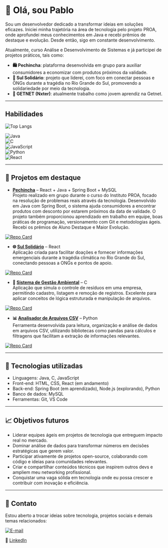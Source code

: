 # 👋 Olá, sou Pablo

Sou um desenvolvedor dedicado a transformar ideias em soluções eficazes. Iniciei minha trajetória na área de tecnologia pelo projeto PROA, onde aprofundei meus conhecimentos em Java e recebi prêmios de destaque e evolução. Desde então, sigo em constante desenvolvimento.

Atualmente, curso Análise e Desenvolvimento de Sistemas e já participei de projetos práticos, tais como:

- **🛍️ Pechincha**: plataforma desenvolvida em grupo para auxiliar consumidores a economizar com produtos próximos da validade.  
- **💙 Sul Solidário**: projeto que liderei, com foco em conectar pessoas e ONGs durante a tragédia no Rio Grande do Sul, promovendo a solidariedade por meio da tecnologia.  
- **🚀 GETNET (Nxter)**: atualmente trabalho como jovem aprendiz na Getnet.

---

## Habilidades

![Top Langs](https://github-readme-stats-git-masterrstaa-rickstaa.vercel.app/api/top-langs/?username=PabloSantosdve&bg_color=000000&border_color=30A3DC&title_color=E94D5F&text_color=FFFFFF)

![Java](https://img.shields.io/badge/Java-ED8B00?style=flat&logo=java&logoColor=white)  
![C](https://img.shields.io/badge/C-00599C?style=flat&logo=c&logoColor=white)  
![JavaScript](https://img.shields.io/badge/JavaScript-F7DF1E?style=flat&logo=javascript&logoColor=black)  
![Python](https://img.shields.io/badge/Python-3776AB?style=flat&logo=python&logoColor=white)  
![React](https://img.shields.io/badge/React-61DAFB?style=flat&logo=react&logoColor=black)

---

## 💼 Projetos em destaque

- **[Pechincha](https://github.com/PabloSantosdve/PechinchaFrontEnd)** – React + Java + Spring Boot + MySQL  
Projeto realizado em grupo durante o curso do Instituto PROA, focado na resolução de problemas reais através da tecnologia. Desenvolvido em Java com Spring Boot, o sistema ajuda consumidores a encontrar produtos com desconto por estarem próximos da data de validade. O projeto também proporcionou aprendizado em trabalho em equipe, boas práticas de programação, versionamento com Git e metodologias ágeis. Recebi os prêmios de Aluno Destaque e Maior Evolução.

[![Repo Card](https://github-readme-stats.vercel.app/api/pin/?username=PabloSantosdve&repo=PechinchaFrontEnd&bg_color=000000&border_color=30A3DC&show_icons=true&icon_color=30A3DC&title_color=E94D5F&text_color=FFFFFF)](https://github.com/PabloSantosdve/PechinchaFrontEnd)

- **🌐 [Sul Solidário](https://github.com/PabloSantosdve/SulSolidario)** – React  
Aplicação criada para facilitar doações e fornecer informações emergenciais durante a tragédia climática no Rio Grande do Sul, conectando pessoas a ONGs e pontos de apoio.

[![Repo Card](https://github-readme-stats.vercel.app/api/pin/?username=PabloSantosdve&repo=SulSolidario&bg_color=000000&border_color=30A3DC&show_icons=true&icon_color=30A3DC&title_color=E94D5F&text_color=FFFFFF)](https://github.com/PabloSantosdve/SulSolidario)

- **🌱 [Sistema de Gestão Ambiental](https://github.com/PabloSantosdve/Sistema-de-gestao-ambiental)** – C  
Aplicação que simula o controle de resíduos em uma empresa, permitindo cadastro, listagem e remoção de registros. Excelente para aplicar conceitos de lógica estruturada e manipulação de arquivos.

[![Repo Card](https://github-readme-stats.vercel.app/api/pin/?username=PabloSantosdve&repo=Sistema-de-gestao-ambiental&bg_color=000000&border_color=30A3DC&show_icons=true&icon_color=30A3DC&title_color=E94D5F&text_color=FFFFFF)](https://github.com/PabloSantosdve/Sistema-de-gestao-ambiental)

- **📊 [Analisador de Arquivos CSV](https://github.com/PabloSantosdve/Analise_arquivos_CSV)** – Python  
Ferramenta desenvolvida para leitura, organização e análise de dados em arquivos CSV, utilizando bibliotecas como pandas para cálculos e filtragens que facilitam a extração de informações relevantes.

[![Repo Card](https://github-readme-stats.vercel.app/api/pin/?username=PabloSantosdve&repo=Analise_arquivos_CSV&bg_color=000000&border_color=30A3DC&show_icons=true&icon_color=30A3DC&title_color=E94D5F&text_color=FFFFFF)](https://github.com/PabloSantosdve/Analise_arquivos_CSV)

---

## 🧠 Tecnologias utilizadas

- Linguagens: Java, C, JavaScript  
- Front-end: HTML, CSS, React (em andamento)  
- Back-end: Spring Boot (em aprendizado), Node.js (explorando), Python  
- Banco de dados: MySQL  
- Ferramentas: Git, VS Code

---

## 📈 Objetivos futuros

- Liderar equipes ágeis em projetos de tecnologia que entreguem impacto real no mercado.
- Dominar análise de dados para transformar números em decisões estratégicas que gerem valor.
- Participar ativamente de projetos open-source, colaborando com código e ideias para comunidades relevantes.
- Criar e compartilhar conteúdos técnicos que inspirem outros devs e ampliem meu networking profissional.
- Conquistar uma vaga sólida em tecnologia onde eu possa crescer e contribuir com inovação e eficiência.

---

## 🤝 Contato

Estou aberto a trocar ideias sobre tecnologia, projetos sociais e demais temas relacionados:

[![E-mail](https://img.shields.io/badge/-Email-000?style=for-the-badge&logo=microsoft-outlook&logoColor=007BFF)](mailto:pablooto223762@gmail.com)  

💼 [LinkedIn](https://www.linkedin.com/in/pablo-henrique-a663562b7)

